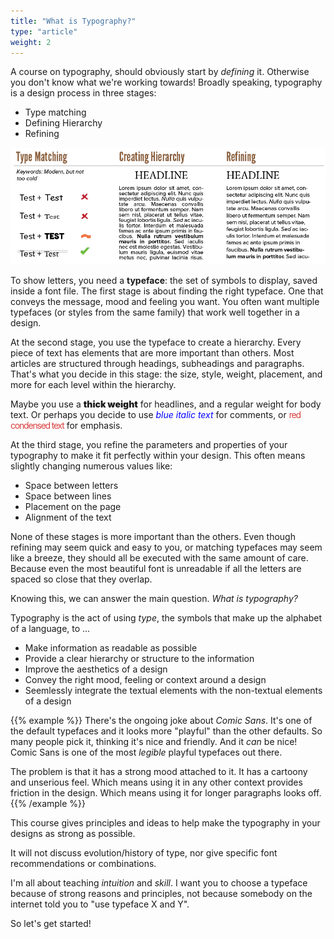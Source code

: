 ```yaml
---
title: "What is Typography?"
type: "article"
weight: 2
---
```


A course on typography, should obviously start by _defining_ it. Otherwise you don't know what we're working towards! Broadly speaking, typography is a design process in three stages: 

* Type matching
* Defining Hierarchy
* Refining

![The three stages of typography design, shown in action](TypographyThreeStages.webp)

To show letters, you need a **typeface**: the set of symbols to display, saved inside a font file. The first stage is about finding the right typeface. One that conveys the message, mood and feeling you want. You often want multiple typefaces (or styles from the same family) that work well together in a design.

At the second stage, you use the typeface to create a hierarchy. Every piece of text has elements that are more important than others. Most articles are structured through headings, subheadings and paragraphs. That's what you decide in this stage: the size, style, weight, placement, and more for each level within the hierarchy. 

Maybe you use a <span style="font-weight:900;">thick weight</span> for headlines, and a regular weight for body text. Or perhaps you decide to use <span style="color:blue;font-style:italic;">blue italic text</span> for comments, or <span style="color:#db4040;letter-spacing:-0.075rem;">red condensed text</span> for emphasis.

At the third stage, you refine the parameters and properties of your typography to make it fit perfectly within your design. This often means slightly changing numerous values like: 

* Space between letters
* Space between lines
* Placement on the page
* Alignment of the text

None of these stages is more important than the others. Even though refining may seem quick and easy to you, or matching typefaces may seem like a breeze, they should all be executed with the same amount of care. Because even the most beautiful font is unreadable if all the letters are spaced so close that they overlap.

Knowing this, we can answer the main question. _What is typography?_

Typography is the act of using _type_, the symbols that make up the alphabet of a language, to ...

* Make information as readable as possible
* Provide a clear hierarchy or structure to the information
* Improve the aesthetics of a design
* Convey the right mood, feeling or context around a design
* Seemlessly integrate the textual elements with the non-textual elements of a design

{{% example %}}
There's the ongoing joke about _Comic Sans_. It's one of the default typefaces and it looks more "playful" than the other defaults. So many people pick it, thinking it's nice and friendly. And it _can_ be nice! Comic Sans is one of the most _legible_ playful typefaces out there. 

The problem is that it has a strong mood attached to it. It has a cartoony and unserious feel. Which means using it in any other context provides friction in the design. Which means using it for longer paragraphs looks off.
{{% /example %}}

This course gives principles and ideas to help make the typography in your designs as strong as possible. 

It will not discuss evolution/history of type, nor give specific font recommendations or combinations.

I'm all about teaching _intuition_ and _skill_. I want you to choose a typeface because of strong reasons and principles, not because somebody on the internet told you to "use typeface X and Y". 

So let's get started!